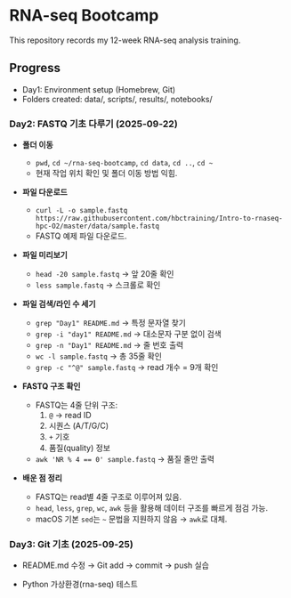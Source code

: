 # RNA-seq Bootcamp

This repository records my 12-week RNA-seq analysis training.

## Progress
- Day1: Environment setup (Homebrew, Git)
- Folders created: data/, scripts/, results/, notebooks/

### Day2: FASTQ 기초 다루기 (2025-09-22)  
- **폴더 이동**  
  - `pwd`, `cd ~/rna-seq-bootcamp`, `cd data`, `cd ..`, `cd ~`  
  - 현재 작업 위치 확인 및 폴더 이동 방법 익힘.  

- **파일 다운로드**  
  - `curl -L -o sample.fastq https://raw.githubusercontent.com/hbctraining/Intro-to-rnaseq-hpc-O2/master/data/sample.fastq`  
  - FASTQ 예제 파일 다운로드.  

- **파일 미리보기**  
  - `head -20 sample.fastq` → 앞 20줄 확인  
  - `less sample.fastq` → 스크롤로 확인  

- **파일 검색/라인 수 세기**  
  - `grep "Day1" README.md` → 특정 문자열 찾기  
  - `grep -i "day1" README.md` → 대소문자 구분 없이 검색  
  - `grep -n "Day1" README.md` → 줄 번호 출력  
  - `wc -l sample.fastq` → 총 35줄 확인  
  - `grep -c "^@" sample.fastq` → read 개수 = 9개 확인  

- **FASTQ 구조 확인**  
  - FASTQ는 4줄 단위 구조:  
    1. `@` → read ID  
    2. 시퀀스 (A/T/G/C)  
    3. `+` 기호  
    4. 품질(quality) 정보  
  - `awk 'NR % 4 == 0' sample.fastq` → 품질 줄만 출력  

- **배운 점 정리**  
  - FASTQ는 read별 4줄 구조로 이루어져 있음.  
  - `head`, `less`, `grep`, `wc`, `awk` 등을 활용해 데이터 구조를 빠르게 점검 가능.  
  - macOS 기본 `sed`는 `~` 문법을 지원하지 않음 → `awk`로 대체.  

### Day3: Git 기초 (2025-09-25)

- README.md 수정 → Git add → commit → push 실습

- Python 가상환경(rna-seq) 테스트

